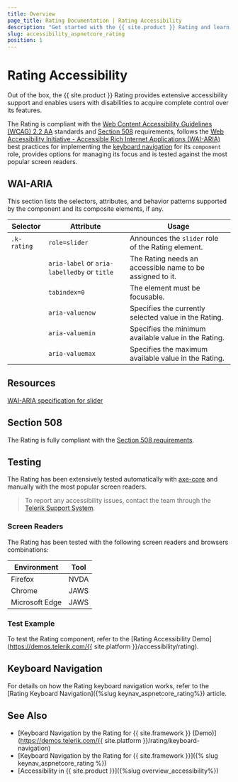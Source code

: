 ```yaml
---
title: Overview
page_title: Rating Documentation | Rating Accessibility
description: "Get started with the {{ site.product }} Rating and learn about its accessibility support for WAI-ARIA, Section 508, and WCAG 2.2."
slug: accessibility_aspnetcore_rating
position: 1
---
```


# Rating Accessibility





Out of the box, the {{ site.product }} Rating provides extensive accessibility support and enables users with disabilities to acquire complete control over its features.


The Rating is compliant with the [Web Content Accessibility Guidelines (WCAG) 2.2 AA](https://www.w3.org/TR/WCAG22/) standards and [Section 508](https://www.section508.gov/) requirements, follows the [Web Accessibility Initiative - Accessible Rich Internet Applications (WAI-ARIA)](https://www.w3.org/WAI/ARIA/apg/) best practices for implementing the [keyboard navigation](#keyboard-navigation) for its `component` role, provides options for managing its focus and is tested against the most popular screen readers.

## WAI-ARIA


This section lists the selectors, attributes, and behavior patterns supported by the component and its composite elements, if any.

| Selector | Attribute | Usage |
| -------- | --------- | ----- |
| `.k-rating` | `role=slider` | Announces the `slider` role of the Rating element. |
|  | `aria-label` or `aria-labelledby` or `title` | The Rating needs an accessible name to be assigned to it. |
|  | `tabindex=0` | The element must be focusable. |
|  | `aria-valuenow` | Specifies the currently selected value in the Rating. |
|  | `aria-valuemin` | Specifies the minimum available value in the Rating. |
|  | `aria-valuemax` | Specifies the maximum available value in the Rating. |

## Resources

[WAI-ARIA specification for slider](https://www.w3.org/TR/wai-aria-1.2/#slider)

## Section 508


The Rating is fully compliant with the [Section 508 requirements](http://www.section508.gov/).

## Testing


The Rating has been extensively tested automatically with [axe-core](https://github.com/dequelabs/axe-core) and manually with the most popular screen readers.

> To report any accessibility issues, contact the team through the [Telerik Support System](https://www.telerik.com/account/support-center).

### Screen Readers


The Rating has been tested with the following screen readers and browsers combinations:

| Environment | Tool |
| ----------- | ---- |
| Firefox | NVDA |
| Chrome | JAWS |
| Microsoft Edge | JAWS |



### Test Example

To test the Rating component, refer to the [Rating Accessibility Demo](https://demos.telerik.com/{{ site.platform }}/accessibility/rating).

## Keyboard Navigation

For details on how the Rating keyboard navigation works, refer to the [Rating Keyboard Navigation]({%slug keynav_aspnetcore_rating%}) article.

## See Also

* [Keyboard Navigation by the Rating for {{ site.framework }} (Demo)](https://demos.telerik.com/{{ site.platform }}/rating/keyboard-navigation)
* [Keyboard Navigation by the Rating for {{ site.framework }}]({% slug keynav_aspnetcore_rating %})
* [Accessibility in {{ site.product }}]({%slug overview_accessibility%})